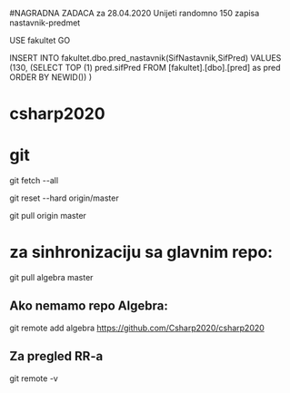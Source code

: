 #NAGRADNA ZADACA za 28.04.2020
Unijeti randomno 150 zapisa nastavnik-predmet

USE fakultet
GO

INSERT INTO fakultet.dbo.pred_nastavnik(SifNastavnik,SifPred) 
VALUES (130, (SELECT TOP (1) pred.sifPred FROM [fakultet].[dbo].[pred] as pred ORDER BY NEWID()) )


# csharp2020

# git
git fetch --all

git reset --hard origin/master

git pull origin master


# za sinhronizaciju sa glavnim repo:
git pull algebra master

## Ako nemamo repo Algebra:
git remote add algebra https://github.com/Csharp2020/csharp2020

## Za pregled RR-a
git remote -v
